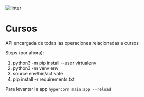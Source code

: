 ![linter](https://github.com/Taller-de-programacion-2-Grupo-14/cursos/actions/workflows/linter.yml/badge.svg)

# Cursos
API encargada de todas las operaciones relacionadas a cursos


Steps (por ahora):
1. python3 -m pip install --user virtualenv
2. python3 -m venv env
3. source env/bin/activate
4. pip install -r requirements.txt

Para levantar la app `hypercorn main:app --reload`
